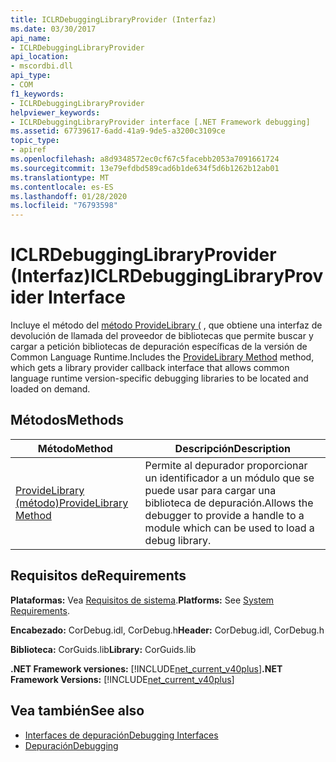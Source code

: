 ```yaml
---
title: ICLRDebuggingLibraryProvider (Interfaz)
ms.date: 03/30/2017
api_name:
- ICLRDebuggingLibraryProvider
api_location:
- mscordbi.dll
api_type:
- COM
f1_keywords:
- ICLRDebuggingLibraryProvider
helpviewer_keywords:
- ICLRDebuggingLibraryProvider interface [.NET Framework debugging]
ms.assetid: 67739617-6add-41a9-9de5-a3200c3109ce
topic_type:
- apiref
ms.openlocfilehash: a8d9348572ec0cf67c5facebb2053a7091661724
ms.sourcegitcommit: 13e79efdbd589cad6b1de634f5d6b1262b12ab01
ms.translationtype: MT
ms.contentlocale: es-ES
ms.lasthandoff: 01/28/2020
ms.locfileid: "76793598"
---
```

# <a name="iclrdebugginglibraryprovider-interface"></a><span data-ttu-id="1129e-102">ICLRDebuggingLibraryProvider (Interfaz)</span><span class="sxs-lookup"><span data-stu-id="1129e-102">ICLRDebuggingLibraryProvider Interface</span></span>
<span data-ttu-id="1129e-103">Incluye el método del [método ProvideLibrary (](iclrdebugginglibraryprovider-providelibrary-method.md) , que obtiene una interfaz de devolución de llamada del proveedor de bibliotecas que permite buscar y cargar a petición bibliotecas de depuración específicas de la versión de Common Language Runtime.</span><span class="sxs-lookup"><span data-stu-id="1129e-103">Includes the [ProvideLibrary Method](iclrdebugginglibraryprovider-providelibrary-method.md) method, which gets a library provider callback interface that allows common language runtime version-specific debugging libraries to be located and loaded on demand.</span></span>  
  
## <a name="methods"></a><span data-ttu-id="1129e-104">Métodos</span><span class="sxs-lookup"><span data-stu-id="1129e-104">Methods</span></span>  
  
|<span data-ttu-id="1129e-105">Método</span><span class="sxs-lookup"><span data-stu-id="1129e-105">Method</span></span>|<span data-ttu-id="1129e-106">Descripción</span><span class="sxs-lookup"><span data-stu-id="1129e-106">Description</span></span>|  
|------------|-----------------|  
|[<span data-ttu-id="1129e-107">ProvideLibrary (método)</span><span class="sxs-lookup"><span data-stu-id="1129e-107">ProvideLibrary Method</span></span>](iclrdebugginglibraryprovider-providelibrary-method.md)|<span data-ttu-id="1129e-108">Permite al depurador proporcionar un identificador a un módulo que se puede usar para cargar una biblioteca de depuración.</span><span class="sxs-lookup"><span data-stu-id="1129e-108">Allows the debugger to provide a handle to a module which can be used to load a debug library.</span></span>|  
  
## <a name="requirements"></a><span data-ttu-id="1129e-109">Requisitos de</span><span class="sxs-lookup"><span data-stu-id="1129e-109">Requirements</span></span>  
 <span data-ttu-id="1129e-110">**Plataformas:** Vea [Requisitos de sistema](../../../../docs/framework/get-started/system-requirements.md).</span><span class="sxs-lookup"><span data-stu-id="1129e-110">**Platforms:** See [System Requirements](../../../../docs/framework/get-started/system-requirements.md).</span></span>  
  
 <span data-ttu-id="1129e-111">**Encabezado:** CorDebug.idl, CorDebug.h</span><span class="sxs-lookup"><span data-stu-id="1129e-111">**Header:** CorDebug.idl, CorDebug.h</span></span>  
  
 <span data-ttu-id="1129e-112">**Biblioteca:** CorGuids.lib</span><span class="sxs-lookup"><span data-stu-id="1129e-112">**Library:** CorGuids.lib</span></span>  
  
 <span data-ttu-id="1129e-113">**.NET Framework versiones:** [!INCLUDE[net_current_v40plus](../../../../includes/net-current-v40plus-md.md)]</span><span class="sxs-lookup"><span data-stu-id="1129e-113">**.NET Framework Versions:** [!INCLUDE[net_current_v40plus](../../../../includes/net-current-v40plus-md.md)]</span></span>  
  
## <a name="see-also"></a><span data-ttu-id="1129e-114">Vea también</span><span class="sxs-lookup"><span data-stu-id="1129e-114">See also</span></span>

- [<span data-ttu-id="1129e-115">Interfaces de depuración</span><span class="sxs-lookup"><span data-stu-id="1129e-115">Debugging Interfaces</span></span>](debugging-interfaces.md)
- [<span data-ttu-id="1129e-116">Depuración</span><span class="sxs-lookup"><span data-stu-id="1129e-116">Debugging</span></span>](index.md)

